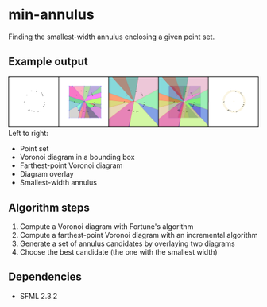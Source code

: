 # min-annulus

Finding the smallest-width annulus enclosing a given point set.

## Example output
![example](images/all-border.png)
Left to right:
* Point set
* Voronoi diagram in a bounding box
* Farthest-point Voronoi diagram
* Diagram overlay
* Smallest-width annulus

## Algorithm steps
1. Compute a Voronoi diagram with Fortune's algorithm
2. Compute a farthest-point Voronoi diagram with an incremental algorithm
3. Generate a set of annulus candidates by overlaying two diagrams
4. Choose the best candidate (the one with the smallest width)

## Dependencies
* SFML 2.3.2
